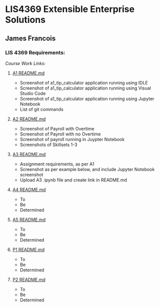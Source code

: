 # LIS4369 Extensible Enterprise Solutions

## James Francois

### LIS 4369 Requirements:

*Course Work Links:*

1. [A1 README.md](a1/README.md "My A1 README.md file")
    - Screenshot of a1_tip_calculator application running using IDLE
    - Screenshot of a1_tip_calculator application running using Visual Studio Code
    - Screenshot of a1_tip_calculator application running using Jupyter Notebook
    - List of git commands

2. [A2 README.md](a2/README.md "My A2 README.md file")
    - Screenshot of Payroll with Overtime
    - Screenshot of Payroll with no Overtime
    - Screenshot of payroll running in Juypter Notebook
    - Screenshots of Skillsets 1-3 

3. [A3 README.md](a3/README.md "My A3 README.md file")
     - Assignment requirements, as per A1 
     - Screenshot as per example below, and include Jupyter Notebook screenshot 
     - Upload A3 .ipynb file and create link in README.md
    
4. [A4 README.md](a4/README.md "My A4 README.md file")
    - To
    - Be
    - Determined

5. [A5 README.md](a5/README.md "My A5 README.md file")
    - To
    - Be
    - Determined

6. [P1 README.md](p1/README.md "My P1 README.md file")
    - To
    - Be
    - Determined

7. [P2 README.md](p2/README.md "My P2 README.md file")
    - To
    - Be
    - Determined